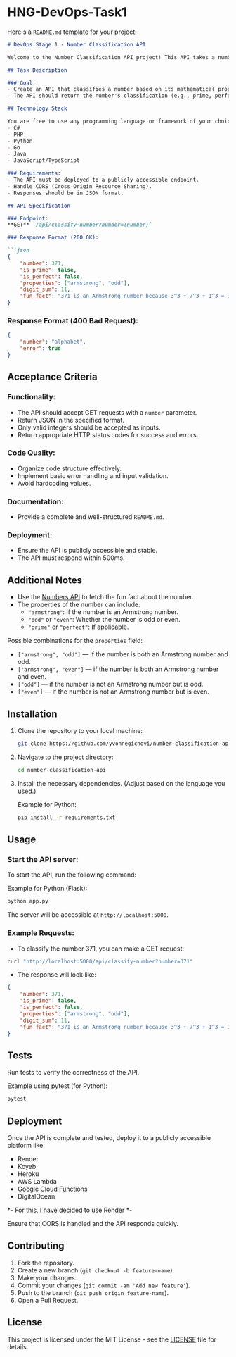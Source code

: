 # HNG-DevOps-Task1
Here's a `README.md` template for your project:

```markdown
# DevOps Stage 1 - Number Classification API

Welcome to the Number Classification API project! This API takes a number as input and returns interesting mathematical properties, such as whether the number is prime, perfect, or Armstrong, along with a fun fact about the number.

## Task Description

### Goal:
- Create an API that classifies a number based on its mathematical properties.
- The API should return the number's classification (e.g., prime, perfect, Armstrong), its digit sum, and a fun fact from the Numbers API.

## Technology Stack

You are free to use any programming language or framework of your choice. Here are a few options:
- C#
- PHP
- Python
- Go
- Java
- JavaScript/TypeScript

### Requirements:
- The API must be deployed to a publicly accessible endpoint.
- Handle CORS (Cross-Origin Resource Sharing).
- Responses should be in JSON format.

## API Specification

### Endpoint:
**GET** `/api/classify-number?number={number}`

### Response Format (200 OK):

```json
{
    "number": 371,
    "is_prime": false,
    "is_perfect": false,
    "properties": ["armstrong", "odd"],
    "digit_sum": 11,
    "fun_fact": "371 is an Armstrong number because 3^3 + 7^3 + 1^3 = 371"
}
```

### Response Format (400 Bad Request):

```json
{
    "number": "alphabet",
    "error": true
}
```

## Acceptance Criteria

### Functionality:
- The API should accept GET requests with a `number` parameter.
- Return JSON in the specified format.
- Only valid integers should be accepted as inputs.
- Return appropriate HTTP status codes for success and errors.

### Code Quality:
- Organize code structure effectively.
- Implement basic error handling and input validation.
- Avoid hardcoding values.

### Documentation:
- Provide a complete and well-structured `README.md`.

### Deployment:
- Ensure the API is publicly accessible and stable.
- The API must respond within 500ms.

## Additional Notes
- Use the [Numbers API](http://numbersapi.com/#42) to fetch the fun fact about the number.
- The properties of the number can include:
  - `"armstrong"`: If the number is an Armstrong number.
  - `"odd"` or `"even"`: Whether the number is odd or even.
  - `"prime"` or `"perfect"`: If applicable.

Possible combinations for the `properties` field:
- `["armstrong", "odd"]` — if the number is both an Armstrong number and odd.
- `["armstrong", "even"]` — if the number is both an Armstrong number and even.
- `["odd"]` — if the number is not an Armstrong number but is odd.
- `["even"]` — if the number is not an Armstrong number but is even.

## Installation

1. Clone the repository to your local machine:

    ```bash
    git clone https://github.com/yvonnegichovi/number-classification-api.git
    ```

2. Navigate to the project directory:

    ```bash
    cd number-classification-api
    ```

3. Install the necessary dependencies. (Adjust based on the language you used.)

    Example for Python:

    ```bash
    pip install -r requirements.txt
    ```

## Usage

### Start the API server:

To start the API, run the following command:

Example for Python (Flask):

```bash
python app.py
```

The server will be accessible at `http://localhost:5000`.

### Example Requests:

- To classify the number 371, you can make a GET request:

```bash
curl "http://localhost:5000/api/classify-number?number=371"
```

- The response will look like:

```json
{
    "number": 371,
    "is_prime": false,
    "is_perfect": false,
    "properties": ["armstrong", "odd"],
    "digit_sum": 11,
    "fun_fact": "371 is an Armstrong number because 3^3 + 7^3 + 1^3 = 371"
}
```

## Tests

Run tests to verify the correctness of the API.

Example using pytest (for Python):

```bash
pytest
```

## Deployment

Once the API is complete and tested, deploy it to a publicly accessible platform like:
- Render
- Koyeb
- Heroku
- AWS Lambda
- Google Cloud Functions
- DigitalOcean

*- For this, I have decided to use Render *-

Ensure that CORS is handled and the API responds quickly.

## Contributing

1. Fork the repository.
2. Create a new branch (`git checkout -b feature-name`).
3. Make your changes.
4. Commit your changes (`git commit -am 'Add new feature'`).
5. Push to the branch (`git push origin feature-name`).
6. Open a Pull Request.

## License

This project is licensed under the MIT License - see the [LICENSE](LICENSE) file for details.
